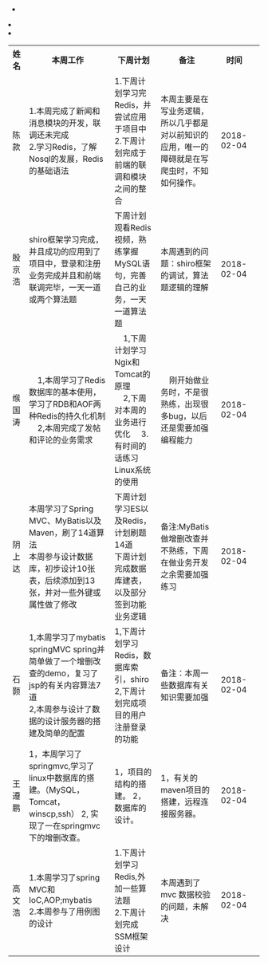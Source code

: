 
<table class="tg">
  <tr>
    <th class="tg-yw4l">姓名</th>
    <th class="tg-yw4l">本周工作</th>
    <th class="tg-yw4l">下周计划</th>
    <th class="tg-yw4l">备注</th>
    <th class="tg-yw4l">时间</th>
  </tr>
  <tr>
    <td class="tg-yw4l">陈款</td>
    <td class="tg-yw4l">
      1.本周完成了新闻和消息模块的开发，联调还未完成<br>
      2.学习Redis，了解Nosql的发展，Redis的基础语法
   </td>
    <td class="tg-yw4l">
      1.下周计划学习完Redis，并尝试应用于项目中<br>
      2.下周计划完成于前端的联调和模块之间的整合
    </td>
    <td class="tg-yw4l">
      本周主要是在写业务逻辑，所以几乎都是对以前知识的应用，唯一的障碍就是在写爬虫时，不知如何操作。
    </td>
    <td class="tg-yw4l">
      2018-02-04
    </td>
  </tr>
  <tr>
    <td class="tg-yw4l">殷京浩</td>
    <td class="tg-yw4l">
       shiro框架学习完成，并且成功的应用到了项目中，登录和注册业务完成并且和前端联调完毕，一天一道或两个算法题
 </td>
    <td class="tg-yw4l">
      下周计划观看Redis视频，熟练掌握MySQL语句，完善自己的业务，一天一道算法题
    </td>
    <td class="tg-yw4l">
      本周遇到的问题：shiro框架的调试，算法题逻辑的理解
    <td class="tg-yw4l">
      2018-02-04
    </td>
  </tr>
  <tr>
   <tr>
    <td class="tg-yw4l">缑国涛</td>
    <td class="tg-yw4l"> 
      1,本周学习了Redis数据库的基本使用，学习了RDB和AOF两种Redis的持久化机制<br>
      2,本周完成了发帖和评论的业务需求
    </td>
    <td class="tg-yw4l">
      1,下周计划学习Ngix和Tomcat的原理<br>
      2,下周对本周的业务进行优化
      3.有时间的话练习Linux系统的使用
   </td>
     <td class="tg-yw4l">
      刚开始做业务时，不是很熟练，出现很多bug，以后还是需要加强编程能力
    </td>
    <td class="tg-yw4l">
      2018-02-04
    </td>
  </tr>
  </tr>
  <tr>
    <td class="tg-yw4l">阴上达</td>  
          
-    <td class="tg-yw4l">本周学习了Spring MVC、MyBatis以及Maven，刷了14道算法<br/> 本周参与设计数据库，初步设计10张表，后续添加到13张，并对一些外键或属性做了修改</td>  
          
-    <td class="tg-yw4l">下周计划学习ES以及Redis，计划刷题14道<br/> 下周计划完成数据库建表，以及部分签到功能业务逻辑</td>  
          
-    <td class="tg-yw4l">备注:MyBatis做增删改查并不熟练，下周在做业务开发之余需要加强练习</td>  
                  
     <td class="tg-yw4l">2018-02-04</td>  
  </tr>
  <tr>
    <td class="tg-yw4l">石颢</td>
    <td class="tg-yw4l">
      1,本周学习了mybatis springMVC spring并简单做了一个增删改查的demo，复习了jsp的有关内容算法7道     <br>
      2,本周参与设计了数据的设计服务器的搭建及简单的配置
    </td>
    <td class="tg-yw4l">
      1,下周计划学习Redis，数据库索引，shiro<br>
      2,下周计划完成项目的用户注册登录的功能
    </td>
    <td class="tg-yw4l">
      备注：本周一些数据库有关知识需要加强
    </td>
    <td class="tg-yw4l">
     2018-02-04
    </td>
  </tr>
  <tr>
    <td class="tg-yw4l">王遵鹏</td>
    <td class="tg-yw4l">
      1，本周学习了springmvc,学习了linux中数据库的搭建。（MySQL，Tomcat，winscp,ssh）
      2, 实现了一在springmvc下的增删改查。
    </td>
    <td class="tg-yw4l">
      1，项目的结构的搭建。
      2，数据库的设计。
    </td>
    <td class="tg-yw4l">
      1，有关的maven项目的搭建，远程连接服务器。
    </td>
    <td class="tg-yw4l">2018-02-04</td>
    <td class="tg-yw4l"></td>

  </tr><tr>
   <td class="tg-yw4l">高文浩</td>
    <td class="tg-yw4l">
      1.本周学习了spring MVC和IoC,AOP;mybatis <br>
      2.本周参与了用例图的设计
    </td>
    <td class="tg-yw4l">
      1.下周计划学习Redis,外加一些算法题  <br>
      2.下周计划完成SSM框架设计</td>
    <td class="tg-yw4l">本周遇到了 mvc 数据校验的问题，未解决</td>
    <td class="tg-yw4l">2018-02-04</td>
  </tr>
</table>

